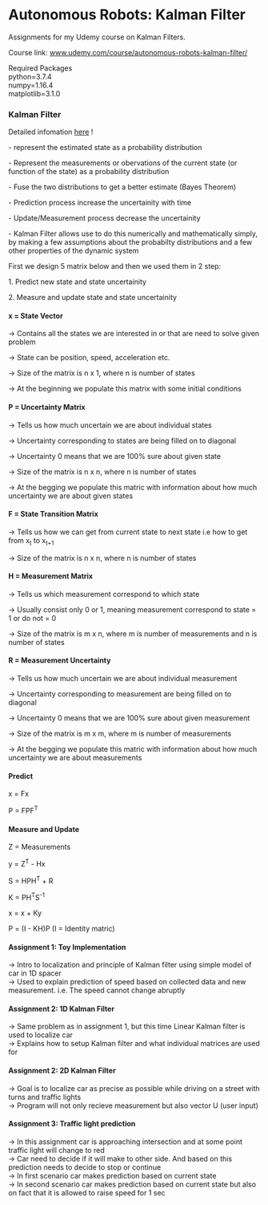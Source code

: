 # Autonomous Robots: Kalman Filter
Assignments for my Udemy course on Kalman Filters.

Course link: www.udemy.com/course/autonomous-robots-kalman-filter/

Required Packages <br>
python=3.7.4 <br>
numpy=1.16.4 <br>
matplotlib=3.1.0 <br>

<h3> Kalman Filter </h3>
<p>Detailed infomation <a href ="https://en.wikipedia.org/wiki/Kalman_filter"> here</a> !</p>
<p> - represent the estimated state as a probability distribution</p>
<p> - Represent the measurements or obervations of the current state (or function of the state) as a probability distribution</p>
<p> - Fuse the two distributions to get a better estimate (Bayes Theorem) </p>
<p> - Prediction process increase the uncertainity with time </p>
<p> - Update/Measurement process decrease the uncertainity</p>
<p> - Kalman Filter allows use to do this numerically and mathematically simply, by making a few assumptions about the probabilty distributions and a few other properties of the dynamic system</p>
<p> First we design 5 matrix below and then we used them in 2 step:</p>
<p> 1. Predict new state and state uncertainity </p>
<p> 2. Measure and update state and state uncertainity</p>

<h4>x = State Vector </h4>
<p>-> Contains all the states we are interested in or that are need to solve given problem </p>
<p>-> State can be position, speed, acceleration etc. </p>
<p>-> Size of the matrix is n x 1, where n is number of states </p>
<p>-> At the beginning we populate this matrix with some initial conditions </p>

<h4>P = Uncertainty Matrix </h4>
<p>-> Tells us how much uncertain we are about individual states </p>
<p>-> Uncertainty corresponding to states are being filled on to diagonal </p>
<p>-> Uncertainty 0 means that we are 100% sure about given state </p>
<p>-> Size of the matrix is n x n, where n is number of states </p>
<p>-> At the begging we populate this matric with information about how much uncertainty we are about given states </p>

<h4>F = State Transition Matrix </h4>
<p>-> Tells us how we can get from current state to next state i.e how to get from x<sub>t</sub> to x<sub>t+1</sub></p>
<p>-> Size of the matrix is n x n, where n is number of states </p> 

<h4>H = Measurement Matrix </h4>
<p>-> Tells us which measurement correspond to which state </p>
<p>-> Usually consist only 0 or 1, meaning measurement correspond to state = 1 or do not = 0 </p>
<p>-> Size of the matrix is m x n, where m is number of measurements and n is number of states </p>

<h4>R = Measurement Uncertainty </h4>
<p>-> Tells us how much uncertain we are about individual measurement </p>
<p>-> Uncertainty corresponding to measurement are being filled on to diagonal </p>
<p>-> Uncertainty 0 means that we are 100% sure about given measurement </p>
<p>-> Size of the matrix is m x m, where m is number of measurements</p>
<p>-> At the begging we populate this matric with information about how much uncertainty we are about measurements</p>

<h4>Predict</h4>
  <p>x = Fx </p>
  <p>P = FPF<sup>T</sup></p>
  
<h4>Measure and Update</h4>
  <p>Z = Measurements</p>
  <p>y = Z<sup>T</sup> - Hx</p>
  <p>S = HPH<sup>T</sup> + R</p>
  <p>K = PH<sup>T</sup>S<sup>-1</sup></p>
  <p>x = x + Ky</p>
  <p>P = (I - KH)P      (I = Identity matric)</p>

<h4>Assignment 1: Toy Implementation</h4>
-> Intro to localization and principle of Kalman filter using simple model of car in 1D spacer<br>
-> Used to explain prediction of speed based on collected data and new measurement. i.e. The speed cannot change abruptly

<h4>Assignment 2: 1D Kalman Filter</h4>
-> Same problem as in assignment 1, but this time Linear Kalman filter is used to localize car<br>
-> Explains how to setup Kalman filter and what individual matrices are used for

<h4>Assignment 2: 2D Kalman Filter</h4>
-> Goal is to localize car as precise as possible while driving on a street with turns and traffic lights <br>
-> Program will not only recieve measurement but also vector U (user input)

<h4>Assignment 3: Traffic light prediction</h4>
-> In this assignment car is approaching intersection and at some point traffic light will change to red <br>
-> Car need to decide if it will make to other side. And based on this prediction needs to decide to stop or continue<br>
-> In first scenario car makes prediction based on current state <br>
-> In second scenario car makes prediction based on current state but also on fact that it is allowed to raise speed for 1 sec
  
